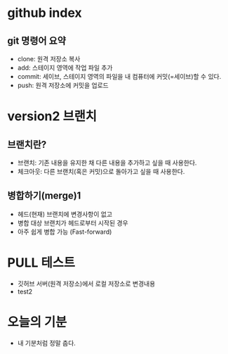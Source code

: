 # github index

## git 명령어 요약

- clone: 원격 저장소 복사
- add: 스테이지 영역에 작업 파일 추가
- commit: 세이브, 스테이지 영역의 파일을 내 컴퓨터에 커밋(=세이브)할 수 있다.
- push: 원격 저장소에 커밋을 업로드

# version2 브랜치

## 브랜치란?

- 브랜치: 기존 내용을 유지한 채 다른 내용을 추가하고 싶을 때 사용한다.
- 체크아웃: 다른 브랜치(혹은 커밋)으로 돌아가고 싶을 때 사용한다.

## 병합하기(merge)1

- 헤드(현재) 브랜치에 변경사항이 없고
- 병합 대상 브랜치가 헤드로부터 시작된 경우
- 아주 쉽게 병합 가능 (Fast-forward)

# PULL 테스트
- 깃허브 서버(원격 저장소)에서 로컬 저장소로 변경내용 
- test2

# 오늘의 기분

- 내 기분처럼 정말 춥다.
